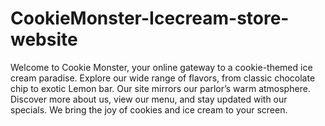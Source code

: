 # CookieMonster-Icecream-store-website
Welcome to Cookie Monster, your online gateway to a cookie-themed ice cream paradise. Explore our wide range of flavors, from classic chocolate chip to exotic Lemon bar. Our site mirrors our parlor’s warm atmosphere. Discover more about us, view our menu, and stay updated with our specials. We bring the joy of cookies and ice cream to your screen. 
